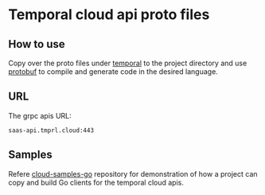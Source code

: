 # Temporal cloud api proto files

## How to use

Copy over the proto files under [temporal](temporal) to the project directory and use [protobuf](https://protobuf.dev/overview/) to compile and generate code in the desired language.

## URL

The grpc apis URL:
```
saas-api.tmprl.cloud:443
```

## Samples

Refere [cloud-samples-go](https://github.com/temporalio/cloud-samples-go) repository for demonstration of how a project can copy and build Go clients for the temporal cloud apis.
